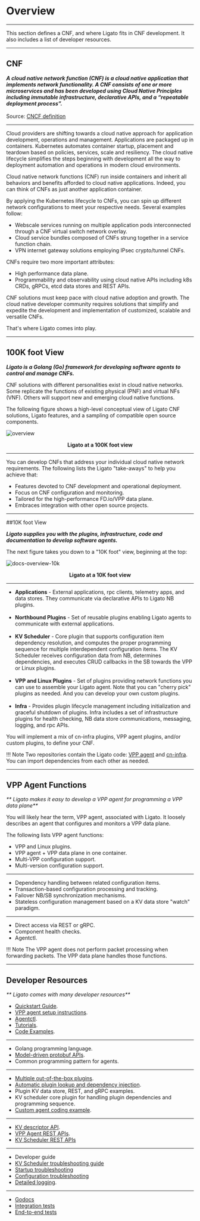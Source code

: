 # Overview

---

This section defines a CNF, and where Ligato fits in CNF development. It also includes a list of developer resources.

---

## CNF

_**A cloud native network function (CNF) is a cloud native application that implements network functionality. A CNF consists of one or more microservices and has been developed using Cloud Native Principles including immutable infrastructure, declarative APIs, and a “repeatable deployment process”.**_<br></br>Source: [CNCF definition](https://github.com/cncf/telecom-user-group/blob/master/whitepaper/cloud_native_thinking_for_telecommunications.md#14-cloud-native-network-functions)

---

Cloud providers are shifting towards a cloud native approach for application development, operations and management. Applications are packaged up in containers. Kubernetes automates container startup, placement and teardown based on policies, services, scale and resiliency. The cloud native lifecycle simplifies the steps beginning with development all the way to deployment automation and operations in modern cloud environments. 

Cloud native network functions (CNF) run inside containers and inherit all behaviors and benefits afforded to cloud native applications. Indeed, you can think of CNFs as just another application container. 

By applying the Kubernetes lifecycle to CNFs, you can spin up different network configurations to meet your respective needs. Several examples follow:

- Webscale services running on multiple application pods interconnected through a CNF virtual switch network overlay.
- Cloud service bundles composed of CNFs strung together in a service function chain.
- VPN internet gateway solutions employing IPsec crypto/tunnel CNFs. 

CNFs require two more important attributes:

- High performance data plane.
- Programmability and observability using cloud native APIs including k8s CRDs, gRPCs, etcd data stores and REST APIs.

CNF solutions must keep pace with cloud native adoption and growth. The cloud native developer community requires solutions that simplify and expedite the development and implementation of customized, scalable and versatile CNFs. 

That's where Ligato comes into play.

---

## 100K foot View

_**Ligato is a Golang (Go) framework for developing software agents to control and manage CNFs.**_

CNF solutions with different personalities exist in cloud native networks. Some replicate the functions of existing physical (PNF) and virtual NFs (VNF). Others will support new and emerging cloud native functions.

The following figure shows a high-level conceptual view of Ligato CNF solutions, Ligato features, and a sampling of compatible open source components. 

![overview][docs-overview-100k]
<p style="text-align: center; font-weight: bold">Ligato at a 100K foot view</p>

---

You can develop CNFs that address your individual cloud native network requirements. The following lists the Ligato "take-aways" to help you achieve that: 

- Features devoted to CNF development and operational deployment.
- Focus on CNF configuration and monitoring.
- Tailored for the high-performance FD.io/VPP data plane.
- Embraces integration with other open source projects.
     

--- 

##10K foot View

_**Ligato supplies you with the plugins, infrastructure, code and documentation to develop software agents.**_

The next figure takes you down to a "10K foot" view, beginning at the top:

![docs-overview-10k][docs-overview-10k]
<p style="text-align: center; font-weight: bold">Ligato at a 10K foot view</p>

---

- **Applications** - External applications, rpc clients, telemetry apps, and data stores. They communicate via declarative APIs to Ligato NB plugins.
<br></br>
- **Northbound Plugins** - Set of reusable plugins enabling Ligato agents to communicate with external applications. 
<br></br> 
- **KV Scheduler** - Core plugin that supports configuration item dependency resolution, and computes the proper programming sequence for multiple interdependent configuration items. The KV Scheduler receives configuration data from NB, determines dependencies, and executes CRUD callbacks in the SB towards the VPP or Linux plugins.
<br></br>
- **VPP and Linux Plugins** - Set of plugins providing network functions you can use to assemble your Ligato agent. Note that you can "cherry pick" plugins as needed. And you can develop your own custom plugins. 
<br></br>
- **Infra** - Provides plugin lifecycle management including initialization and graceful shutdown of plugins. Infra includes a set of infrastructure plugins for health checking, NB data store communications, messaging, logging, and rpc APIs.  
       

You will implement a mix of cn-infra plugins, VPP agent plugins, and/or custom plugins, to define your CNF.

!!! Note
    Two repositories contain the Ligato code: [VPP agent](https://github.com/ligato/vpp-agent) and [cn-infra](https://github.com/ligato/cn-infra). You can import dependencies from each other as needed. 

---

## VPP Agent Functions

_** Ligato makes it easy to develop a VPP agent for programming a VPP data plane**_

You will likely hear the term, VPP agent, associated with Ligato. It loosely describes an agent that configures and monitors a VPP data plane.

The following lists VPP agent functions: 

* VPP and Linux plugins.
* VPP agent + VPP data plane in one container.
* Multi-VPP configuration support.
* Multi-version configuration support.

---

* Dependency handling between related configuration items.
* Transaction-based configuration processing and tracking.
* Failover NB/SB synchronization mechanisms.
* Stateless configuration management based on a KV data store "watch" paradigm.

---

* Direct access via REST or gRPC.
* Component health checks.
* Agentctl.


!!! Note
    The VPP agent does not perform packet processing when forwarding packets. The VPP data plane handles those functions. 
 

---


## Developer Resources

_** Ligato comes with many developer resources**_

- [Quickstart Guide](../user-guide/quickstart.md).
- [VPP agent setup instructions](../user-guide/get-vpp-agent.md).
- [Agentctl](../user-guide/agentctl.md).
- [Tutorials](../tutorials/00_tutorial-setup.md).
- [Code Examples](../user-guide/examples.md).

---
 
- Golang programming language.
- [Model-driven protobuf APIs](../user-guide/concepts.md).
- Common programming pattern for agents.

---

- [Multiple out-of-the-box plugins](../plugins/plugin-overview.md).
- [Automatic plugin lookup and dependency injection](../developer-guide/plugin-lookup.md).
- Plugin KV data store, REST, and gRPC examples.
- KV scheduler core plugin for handling plugin dependencies and programming sequence.
- [Custom agent coding example](https://github.com/ligato/vpp-agent/tree/master/examples/customize/custom_vpp_plugin).

---

- [KV descriptor API](../developer-guide/kvdescriptor.md).
- [VPP Agent REST APIs](../api/api-vpp-agent.md).
- [KV Scheduler REST APIs](../api/api-kvs.md)

---

- Developer guide
- [KV Scheduler troubleshooting guide](../developer-guide/kvs-troubleshooting.md)
- [Startup troubleshooting](../troubleshooting/startup-ts.md)
- [Configuration troubleshooting](../troubleshooting/config-ts.md)
- [Detailed logging](../developer-guide/kvs-troubleshooting.md#how-to-set-up-logging).

---

- [Godocs](../developer-guide/godocs.md)
- [Integration tests](../testing/integration-tests.md)
- [End-to-end tests](../testing/end-to-end-tests.md)

[docs-overview-100k]: ../img/intro/docs-overview-ligato.svg
[docs-overview-10k]: ../img/intro/docs-overview-10k.svg









  

